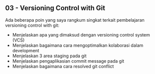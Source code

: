 ## 03 - Versioning Control with Git

Ada beberapa poin yang saya rangkum singkat terkait pembelajaran versioning control with git:
- Menjelaskan apa yang dimaksud dengan versioning control system (VCS) 
- Menjelaskan bagaimana cara mengoptimalkan kolaborasi dalam development
- Menjelaskan 3 area staging pada git
- Menjelaskan pengaplikasian commit message pada git
- Menjelaskan bagaimana cara resolved git conflict